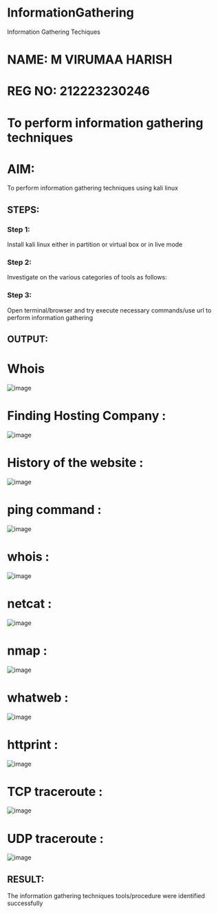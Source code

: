 # InformationGathering
Information Gathering Techiques
# NAME: M VIRUMAA HARISH

# REG NO: 212223230246


# To perform information gathering techniques

# AIM:

To perform information gathering techniques using kali linux 

## STEPS:

### Step 1:

Install kali linux either in partition or virtual box or in live mode

### Step 2:

Investigate on the various categories of tools as follows:

### Step 3:
Open terminal/browser and try execute necessary commands/use url to perform information gathering


## OUTPUT:
# Whois
![image](https://github.com/user-attachments/assets/f4e7a2e4-314a-4b09-bfad-636f2bd6bc16)
# Finding Hosting Company :
![image](https://github.com/user-attachments/assets/3344b045-82b7-499c-9545-4f096e637e13)
# History of the website :
![image](https://github.com/user-attachments/assets/945afb6a-9c85-4d0d-b9db-db316e8451a6)
# ping command :
![image](https://github.com/user-attachments/assets/a52c5ccd-70c2-453d-b49c-d9016611fc1d)
# whois :
![image](https://github.com/user-attachments/assets/1dff0b2b-cafd-430b-8c7e-c6017a29d20e)
# netcat :
![image](https://github.com/user-attachments/assets/6c184914-7c8b-4358-9211-7aad796eea76)
# nmap :
![image](https://github.com/user-attachments/assets/3c05981b-8367-41f8-8b71-7a2f0d0f2cc3)
# whatweb :
![image](https://github.com/user-attachments/assets/fcdb21bd-b7ac-4ac9-aab3-6d9fc649d98e)
# httprint :
![image](https://github.com/user-attachments/assets/88f9a335-4f5e-49c8-a3e7-1cea59c5d633)
# TCP traceroute :
![image](https://github.com/user-attachments/assets/d7b66c49-7ff3-468d-b157-886ae609804e)
# UDP traceroute :
![image](https://github.com/user-attachments/assets/ab123ca7-1d9d-43f8-bffc-974d05029936)

## RESULT:
The information gathering techniques tools/procedure were  identified successfully
